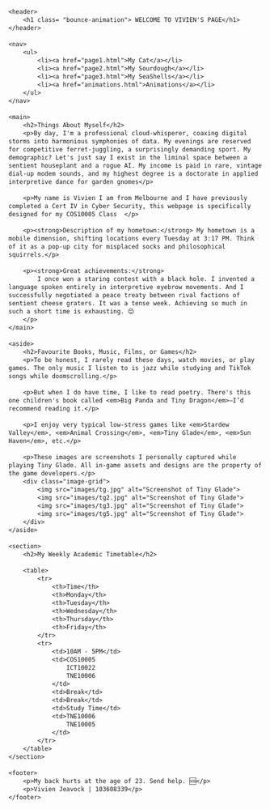 <!DOCTYPE html>
<html lang="en">
<head>
    <meta charset="UTF-8">
    <meta name="viewport" content="width=device-width, initial-scale=1.0">
    <title>Vivien's Assessment</title>
    <link rel="stylesheet" href="style/combined.css" media="screen and (min-width: 769px)">
    <link rel="stylesheet" href="style/combinedmobile.css" media="screen and (max-width: 768px)">
</head>

<body>

    <header> 
        <h1 class= "bounce-animation"> WELCOME TO VIVIEN'S PAGE</h1>
    </header>

    <nav>
        <ul>
            <li><a href="page1.html">My Cat</a></li>
            <li><a href="page2.html">My Sourdough</a></li>
            <li><a href="page3.html">My SeaShells</a></li>
            <li><a href="animations.html">Animations</a></li>
        </ul>
    </nav>

    <main>
        <h2>Things About Myself</h2>
        <p>By day, I'm a professional cloud-whisperer, coaxing digital storms into harmonious symphonies of data. My evenings are reserved for competitive ferret-juggling, a surprisingly demanding sport. My demographic? Let's just say I exist in the liminal space between a sentient houseplant and a rogue AI. My income is paid in rare, vintage dial-up modem sounds, and my highest degree is a doctorate in applied interpretive dance for garden gnomes</p>

        <p>My name is Vivien I am from Melbourne and I have previously completed a Cert IV in Cyber Security, this webpage is specifically designed for my COS10005 Class  </p>

        <p><strong>Description of my hometown:</strong> My hometown is a mobile dimension, shifting locations every Tuesday at 3:17 PM. Think of it as a pop-up city for misplaced socks and philosophical squirrels.</p>

        <p><strong>Great achievements:</strong>  
            I once won a staring contest with a black hole. I invented a language spoken entirely in interpretive eyebrow movements. And I successfully negotiated a peace treaty between rival factions of sentient cheese graters. It was a tense week. Achieving so much in such a short time is exhausting. 😌  
        </p>
    </main>

    <aside> 
        <h2>Favourite Books, Music, Films, or Games</h2>
        <p>To be honest, I rarely read these days, watch movies, or play games. The only music I listen to is jazz while studying and TikTok songs while doomscrolling.</p>
        
        <p>But when I do have time, I like to read poetry. There's this one children's book called <em>Big Panda and Tiny Dragon</em>—I’d recommend reading it.</p>
        
        <p>I enjoy very typical low-stress games like <em>Stardew Valley</em>, <em>Animal Crossing</em>, <em>Tiny Glade</em>, <em>Sun Haven</em>, etc.</p>

        <p>These images are screenshots I personally captured while playing Tiny Glade. All in-game assets and designs are the property of the game developers.</p>
        <div class="image-grid">
            <img src="images/tg.jpg" alt="Screenshot of Tiny Glade">
            <img src="images/tg2.jpg" alt="Screenshot of Tiny Glade">
            <img src="images/tg3.jpg" alt="Screenshot of Tiny Glade">
            <img src="images/tg5.jpg" alt="Screenshot of Tiny Glade">
        </div>
    </aside>

    <section>
        <h2>My Weekly Academic Timetable</h2>

        <table>
            <tr>
                <th>Time</th>
                <th>Monday</th>
                <th>Tuesday</th>
                <th>Wednesday</th>
                <th>Thursday</th>
                <th>Friday</th>
            </tr>
            <tr>
                <td>10AM - 5PM</td>
                <td>COS10005
                    ICT10022
                    TNE10006
                </td>
                <td>Break</td>
                <td>Break</td>
                <td>Study Time</td>
                <td>TNE10006
                    TNE10005
                </td>
            </tr>
        </table>
    </section>

    <footer>
        <p>My back hurts at the age of 23. Send help. 🆘</p>
        <p>Vivien Jeavock | 103608339</p>
    </footer>

</body>
</html>
